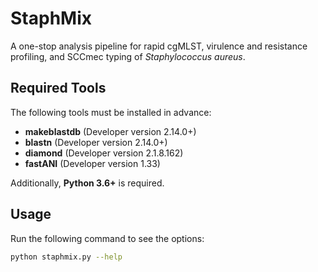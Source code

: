 # StaphMix
A one-stop analysis pipeline for rapid cgMLST, virulence and resistance profiling, and SCCmec typing of *Staphylococcus aureus*.

## Required Tools

The following tools must be installed in advance:

- **makeblastdb** (Developer version 2.14.0+)
- **blastn** (Developer version 2.14.0+)
- **diamond** (Developer version 2.1.8.162)
- **fastANI** (Developer version 1.33)

 Additionally, **Python 3.6+** is required.

## Usage

Run the following command to see the options:

```bash
python staphmix.py --help
